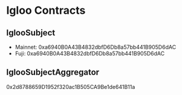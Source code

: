# Igloo Contracts

## IglooSubject
- Mainnet: 0xa6940B0A43B4832dbfD6Db8a57bb441B905D6dAC
- Fuji: 0xa6940B0A43B4832dbfD6Db8a57bb441B905D6dAC

## IglooSubjectAggregator
0x2d8788659D1952f320ac1B505CA9Be1de641B11a
